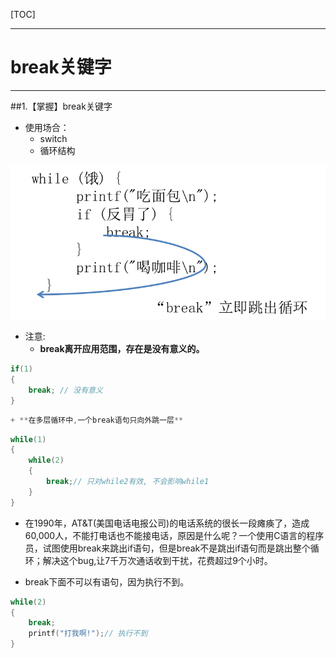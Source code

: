 

[TOC]

---

# break关键字



---

##1.【掌握】break关键字

- 使用场合：
    + switch
    + 循环结构

![](images/break.png)

- 注意:
    + **break离开应用范围，存在是没有意义的。**
```c
if(1)
{
    break; // 没有意义
}
```
```c
+ **在多层循环中,一个break语句只向外跳一层**
```
```c
while(1)
{
    while(2)
    {
        break;// 只对while2有效, 不会影响while1
    }
}
```
- 在1990年，AT&T(美国电话电报公司)的电话系统的很长一段瘫痪了，造成60,000人，不能打电话也不能接电话，原因是什么呢？一个使用C语言的程序员，试图使用break来跳出if语句，但是break不是跳出if语句而是跳出整个循环；解决这个bug,让7千万次通话收到干扰，花费超过9个小时。

+ break下面不可以有语句，因为执行不到。

```c
while(2)
{
    break;
    printf("打我啊!");// 执行不到
}
```



